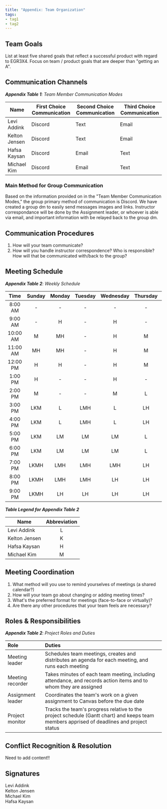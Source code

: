 ```yaml
---
title: "Appendix: Team Organization"
tags:
- tag1
- tag2
---
```


## Team Goals

List at least five shared goals that reflect a successful product with regard to EGR3X4. Focus on team / product goals that are deeper than "getting an A".

## Communication Channels

_**Appendix Table 1**: Team Member Communication Modes_

|Name                 | First Choice Communication | Second Choice Communication | Third Choice Communication |
|---------------------|----------------------------|-----------------------------|----------------------------|
|Levi Addink |  Discord | Text | Email |
|Kelton Jensen |  Discord | Text | Email |
|Hafsa Kaysan |  Discord | Email | Text |
|Michael Kim |  Discord | Email | Text |

### Main Method for Group Communication

Based on the information provided on in the "Team Member Communication Modes," the group primary method of communication is Discord. We have created a group dm to easily send messages images and links. Instructor correspondance will be done by the Assignment leader, or whoever is able via email, and important information with be relayed back to the group dm.
 
## Communication Procedures

1. How will your team communicate?
2. How will you handle instructor correspondence? Who is responsible? How will that be communicated with/back to the group?

## Meeting Schedule

_**Appendix Table 2**: Weekly Schedule_

| Time | Sunday | Monday | Tuesday | Wednesday | Thursday | Friday | Saturday |
| :------: | :----: | :----: | :----: | :----: | :----: | :----: | :-----: |
| 8:00 AM | - | - | - | - | - | L | LK |
| 9:00 AM | - | H | -| H | - | L | LK |
| 10:00 AM | M | MH | - | H | M | L | LK |
| 11:00 AM | MH | MH | - | H | M | LH | LKH |
| 12:00 PM | H | H | - | H | M | LH | LKH |
| 1:00 PM | H | - | - | H | - | LH | LKMH |
| 2:00 PM | M | - | - | M | L | L | LKM |
| 3:00 PM | LKM | L | LMH | L | LH | LKH | LKMH |
| 4:00 PM | LKM | L | LMH | L | LH | LKH | LKMH |
| 5:00 PM | LKM | LM | LM | LM | L | LKM | LM |
| 6:00 PM | LKM | LM | LM | LM | L | LKM | LM |
| 7:00 PM | LKMH | LMH | LMH | LMH | LH | LKMH | LMH |
| 8:00 PM | LKMH | LMH | LMH | LH | LH | LKMH | LMH |
| 9:00 PM | LKMH | LH | LH | LH | LH | LKMH | LMH |

_**Table Legend for Appendix Table 2**_

| Name | Abbreviation |
| ----- | :------: |
| Levi Addink | L |
| Kelton Jensen | K |
| Hafsa Kaysan | H |
| Michael Kim | M |


## Meeting Coordination

1. What method will you use to remind yourselves of meetings (a shared calendar?)
1. How will your team go about changing or adding meeting times?
1. What's the preferred format for meetings (face-to-face or virtually)?
1. Are there any other procedures that your team feels are necessary?

## Roles & Responsibilities

_**Appendix Table 2**: Project Roles and Duties_

| **Role**          | **Duties**                                                                                                                                |
| :---------------- | :---------------------------------------------------------------------------------------------------------------------------------------- |
| Meeting leader    | Schedules team meetings, creates and distributes an agenda for each meeting, and runs each meeting                                        |
| Meeting recorder  | Takes minutes of each team meeting, including attendance, and records action items and to whom they are assigned                          |
| Assignment leader | Coordinates the team's work on a given assignment to Canvas before the due date                                                           |
| Project monitor   | Tracks the team's progress relative to the project schedule (Gantt chart) and keeps team members apprised of deadlines and project status |

## Conflict Recognition & Resolution

Need to add content!!


## Signatures

Levi Addink<br>
Kelton Jensen<br>
Michael Kim<br>
Hafsa Kaysan<br>